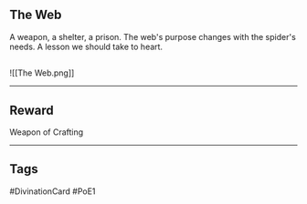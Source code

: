 ## The Web
A weapon, a shelter, a prison.
The web's purpose changes
with the spider's needs.
A lesson we should
take to heart.
## 
![[The Web.png]]

---
## Reward
Weapon of Crafting

---
## Tags
#DivinationCard
#PoE1